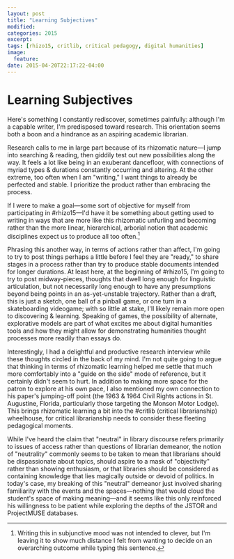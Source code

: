 ```yaml
---
layout: post
title: "Learning Subjectives"
modified:
categories: 2015
excerpt:
tags: [rhizo15, critlib, critical pedagogy, digital humanities]
image:
  feature:
date: 2015-04-20T22:17:22-04:00
---
```


# Learning Subjectives    

Here's something I constantly rediscover, sometimes painfully: although I'm a capable writer, I'm predisposed toward research. This orientation seems both a boon and a hindrance as an aspiring academic librarian.   

Research calls to me in large part because of its rhizomatic nature—I jump into searching & reading, then giddily test out new possibilities along the way. It feels a lot like being in an exuberant dancefloor, with connections of myriad types & durations constantly occurring and altering. At the other extreme, too often when I am "writing," I want things to already be perfected and stable. I prioritize the product rather than embracing the process.   

If I were to make a goal—some sort of objective for myself from participating in #rhizo15—I'd have it be something about getting used to writing in ways that are more like this rhizomatic unfurling and becoming rather than the more linear, hierarchical, arborial notion that academic disciplines expect us to produce all too often.[^sjt]    

Phrasing this another way, in terms of actions rather than affect, I'm going to try to post things perhaps a little before I feel they are "ready," to share stages in a process rather than try to produce stable documents intended for longer durations. At least here, at the beginning of #rhizo15, I'm going to try to post midway-pieces, thoughts that dwell long enough for linguistic articulation, but not necessarily long enough to have any presumptions beyond being points in an as-yet-unstable trajectory. Rather than a draft, this is just a sketch, one ball of a pinball game, or one turn in a skateboarding videogame; with so little at stake, I'll likely remain more open to discovering & learning. Speaking of games, the possibility of alternate, explorative models are part of what excites me about digital humanities tools and how they might allow for demonstrating humanities thought processes more readily than essays do.   

Interestingly, I had a delightful and productive research interview while these thoughts circled in the back of my mind. I'm not quite going to argue that thinking in terms of rhizomatic learning helped me settle that much more comfortably into a "guide on the side" mode of reference, but it certainly didn't seem to hurt. In addition to making more space for the patron to explore at his own pace, I also mentioned my own connection to his paper's jumping-off point (the 1963 & 1964 Civil Rights actions in St. Augustine, Florida, particularly those targeting the Monson Motor Lodge). This brings rhizomatic learning a bit into the #critlib (critical librarianship) wheelhouse, for critical librarianship needs to consider these fleeting pedagogical moments.    

While I've heard the claim that "neutral" in library discourse refers primarily to issues of access rather than questions of librarian demeanor, the notion of "neutrality" commonly seems to be taken to mean that librarians should be dispassionate about topics, should aspire to a mask of "objectivity" rather than showing enthusiasm, or that libraries should be considered as containing knowledge that lies magically outside or devoid of politics. In today's case, my breaking of this "neutral" demeanor just involved sharing familiarity with the events and the spaces—nothing that would cloud the student's space of making meaning—and it seems like this only reinforced his willingness to be patient while exploring the depths of the JSTOR and ProjectMUSE databases.               

[^sjt]: Writing this in subjunctive mood was not intended to clever, but I'm leaving it to show much distance I felt from wanting to decide on an overarching outcome while typing this sentence.    